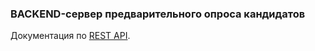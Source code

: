 ### BACKEND-сервер предварительного опроса кандидатов


 Документация по [REST API](./api/swagger.mode).
 